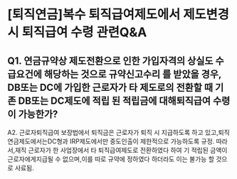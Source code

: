 # [퇴직연금]복수 퇴직급여제도에서 제도변경시 퇴직급여 수령 관련Q&A
## Q1. 연금규약상 제도전환으로 인한 가입자격의 상실도 수급요건에 해당하는 것으로 규약신고수리 를 받았을 경우, DB또는 DC에 가입한 근로자가 타 제도로의 전환할 때 기존 DB또는 DC제도에 적립 된 적립금에 대해퇴직급여 수령이 가능한가?
A2.
근로자퇴직급여 보장법에서 퇴직금은 근로자가 퇴직 시 지급하도록 하고 있고,퇴직연금제도에서는DC형과 IRP제도에서만 중도인출이 제한적으로 가능하도록 규정.
따라서,재직 근로자가 한 사업장에서 타 퇴직급여제도로 전환하였다 하여 기 적립된 금액이 근로자에게지급될 수 없으며,이를 따로 규약에 정하였다 하더라도 이는 불가능 할 것으로 사료됨.
